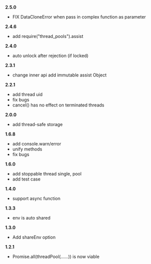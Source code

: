 **2.5.0**

- FIX DataCloneError when pass in complex function as parameter

**2.4.6**

- add require("thread_pools").assist

**2.4.0**

- auto unlock after rejection (if locked)

**2.3.1**

- change inner api add immutable assist Object

**2.2.1**

- add thread uid
- fix bugs
- cancel() has no effect on terminated threads

**2.0.0**

- add thread-safe storage

**1.6.8**

- add console.warn/error
- unify methods
- fix bugs

**1.6.0**

- add stoppable thread single, pool
- add test case

**1.4.0**

- support async function

**1.3.3**

- env is auto shared

**1.3.0**

- Add shareEnv option

**1.2.1**

- Promise.all(threadPool(......)) is now viable
